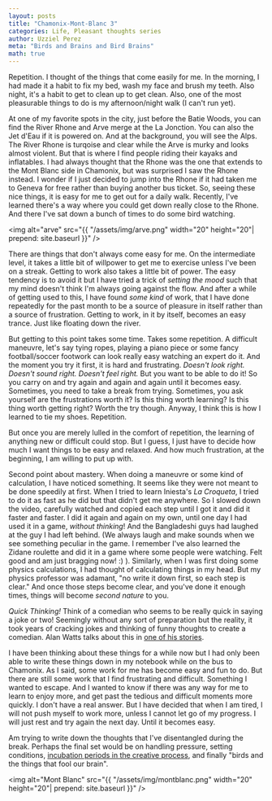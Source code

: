 ```yaml
---
layout: posts
title: "Chamonix-Mont-Blanc 3"
categories: Life, Pleasant thoughts series
author: Uzziel Perez
meta: "Birds and Brains and Bird Brains"
math: true
---
```


Repetition. I thought of the things that come easily for me. In the morning, I had made it a habit to fix my bed, wash my face and brush my teeth. Also night, it's a habit to get to clean up to get clean. Also, one of the most pleasurable things to do is my afternoon/night walk (I can't run yet).

At one of my favorite spots in the city, just before the Batie Woods, you can find the River Rhone and Arve merge at the La Jonction. You can also the Jet d'Eau if it is powered on. And at the background, you will see the Alps. The River Rhone is turqoise and clear while the Arve is murky and looks almost violent. But that is where I find people riding their kayaks and inflatables. I had always thought that the Rhone was the one that extends to the Mont Blanc side in Chamonix, but was surprised I saw the Rhone instead. I wonder if I just decided to jump into the Rhone if it had taken me to Geneva for free rather than buying another bus ticket. So, seeing these nice things, it is easy for me to get out for a daily walk. Recently, I've learned there's a way where you could get down really close to the Rhone. And there I've sat down a bunch of times to do some bird watching. 

<img alt="arve" src="{{ "/assets/img/arve.png" width="20" height="20"| prepend: site.baseurl }}" />

There are things that don't always come easy for me. On the intermediate level, it takes a little bit of willpower to get me to exercise unless I've been on a streak. Getting to work also takes a little bit of power. The easy tendency is to avoid it but I have tried a trick of *setting the mood* such that my mind doesn't think I'm always going against the flow. And after a while of getting used to this, I have found *some kind* of work, that I have done repeatedly for the past month to be a source of pleasure in itself rather than a source of frustration. Getting to work, in it by itself, becomes an easy trance. Just like floating down the river.

But getting to this point takes some time. Takes some repetition. A difficult maneuvre, let's say tying ropes, playing a piano piece or some fancy football/soccer footwork can look really easy watching an expert do it. And the moment you try it first, it is hard and frustrating. *Doesn't look right.* *Doesn't sound right.* *Doesn't feel right.* But you want to be able to do it! So you carry on and try again and again and again until it becomes easy. Sometimes, you need to take a break from trying. Sometimes, you ask yourself are the frustrations worth it? Is this thing worth learning? Is this thing worth getting right? Worth the try though. Anyway, I think this is how I learned to tie my shoes. Repetition.

But once you are merely lulled in the comfort of repetition, the learning of anything new or difficult could stop. But I guess, I just have to decide how much I want things to be easy and relaxed. And how much frustration, at the beginning, I am willing to put up with.

Second point about mastery. When doing a maneuvre or some kind of calculation, I have noticed something. It seems like they were not meant to be done speedily at first. When I tried to learn Iniesta's *La Croqueta*, I tried to do it as fast as he did but that didn't get me anywhere. So I slowed down the video, carefully watched and copied each step until I got it and did it faster and faster. I did it again and again on my own, until one day I had used it in a game, *without thinking*! And the Bangladeshi guys had laughed at the guy I had left behind. (We always laugh and make sounds when we see something peculiar in the game. I remember I've also learned the Zidane roulette and did it in a game where some people were watching. Felt good and am just bragging now! :) ). Similarly, when I was first doing some physics calculations, I had thought of calculating things in my head. But my physics professor was adamant, "no write it down first,  so each step is clear." And once those steps become clear, and you've done it enough times, things will become *second nature* to you.

*Quick Thinking!* Think of a comedian who seems to be really quick in saying a joke or two! Seemingly without any sort of preparation but the reality, it took years of cracking jokes and thinking of funny thoughts to create a comedian. Alan Watts talks about this in [one of his stories](https://youtu.be/u0GwZgG3vrQ).

I have been thinking about these things for a while now but I had only been able to write these things down in my notebook while on the bus to Chamonix. As I said, some work for me has become easy and fun to do. But there are still some work that I find frustrating and difficult. Something I wanted to escape. And I wanted to know if there was any way for me to learn to enjoy more, and get past the tedious and difficult moments more quickly. I don't have a real answer. But I have decided that when I am tired, I will not push myself to work more, unless I cannot let go of my progress. I will just rest and try again the next day. Until it becomes easy.

Am trying to write down the thoughts that I've disentangled during the break. Perhaps the final set would be on handling pressure, setting conditions, [incubation periods in the creative process](https://www.brainpickings.org/2014/01/06/alan-watts-wisdom-of-insecurity-1/), and finally "birds and the things that fool our brain".

<img alt="Mont Blanc" src="{{ "/assets/img/montblanc.png" width="20" height="20"| prepend: site.baseurl }}" />
